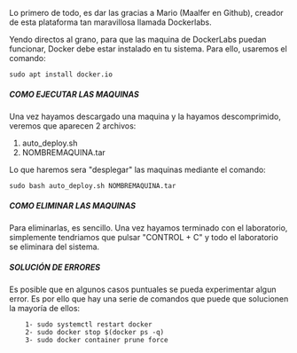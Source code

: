 Lo primero de todo, es dar las gracias a Mario (Maalfer en Github), creador de esta plataforma tan maravillosa llamada Dockerlabs.

Yendo directos al grano, para que las maquina de DockerLabs puedan funcionar, Docker debe estar instalado en tu sistema. Para ello, usaremos el comando:
```
sudo apt install docker.io
```
##### COMO EJECUTAR LAS MAQUINAS
Una vez hayamos descargado una maquina y la hayamos descomprimido, veremos que aparecen 2 archivos:
1. auto_deploy.sh
2. NOMBREMAQUINA.tar

Lo que haremos sera "desplegar" las maquinas mediante el comando:
```
sudo bash auto_deploy.sh NOMBREMAQUINA.tar
```
##### COMO ELIMINAR LAS MAQUINAS
Para eliminarlas, es sencillo. Una vez hayamos terminado con el laboratorio, simplemente tendriamos que pulsar "CONTROL + C" y todo el laboratorio se eliminara del sistema.
##### SOLUCIÓN DE ERRORES
Es posible que en algunos casos puntuales se pueda experimentar algun error. Es por ello que hay una serie de comandos que puede que solucionen la mayoría de ellos:
```
	1- sudo systemctl restart docker
	2- sudo docker stop $(docker ps -q)
	3- sudo docker container prune force
```
